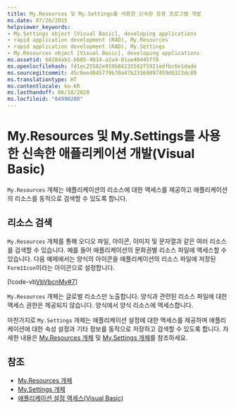 ```yaml
---
title: My.Resources 및 My.Settings를 사용한 신속한 응용 프로그램 개발
ms.date: 07/20/2015
helpviewer_keywords:
- My.Settings object [Visual Basic], developing applications
- rapid application development (RAD), My.Resources
- rapid application development (RAD), My.Settings
- My.Resources object [Visual Basic], developing applications
ms.assetid: 68284ab1-b685-4814-a2a4-01ae40445ff8
ms.openlocfilehash: fd1ec25582e919b84235502f5921edfbc6e1dade
ms.sourcegitcommit: 45c8eed045779b70a47b23169897459d0323dc89
ms.translationtype: HT
ms.contentlocale: ko-KR
ms.lasthandoff: 06/18/2020
ms.locfileid: "84990200"
---
```

# <a name="rapid-application-development-with-myresources-and-mysettings-visual-basic"></a>My.Resources 및 My.Settings를 사용한 신속한 애플리케이션 개발(Visual Basic)

`My.Resources` 개체는 애플리케이션의 리소스에 대한 액세스를 제공하고 애플리케이션의 리소스를 동적으로 검색할 수 있도록 합니다.  
  
## <a name="retrieving-resources"></a>리소스 검색  

 `My.Resources` 개체를 통해 오디오 파일, 아이콘, 이미지 및 문자열과 같은 여러 리소스를 검색할 수 있습니다. 예를 들어 애플리케이션의 문화권별 리소스 파일에 액세스할 수 있습니다. 다음 예제에서는 양식의 아이콘을 애플리케이션의 리소스 파일에 저장된 `Form1Icon`이라는 아이콘으로 설정합니다.  
  
 [!code-vb[VbVbcnMy#7](~/samples/snippets/visualbasic/VS_Snippets_VBCSharp/VbVbcnMy/VB/Class1.vb#7)]  
  
 `My.Resources` 개체는 글로벌 리소스만 노출합니다. 양식과 관련된 리소스 파일에 대한 액세스 권한은 제공되지 않습니다. 양식에서 양식 리소스에 액세스합니다.  
  
 마찬가지로 `My.Settings` 개체는 애플리케이션 설정에 대한 액세스를 제공하며 애플리케이션에 대한 속성 설정과 기타 정보를 동적으로 저장하고 검색할 수 있도록 합니다. 자세한 내용은 [My.Resources 개체](../../language-reference/objects/my-resources-object.md) 및 [My.Settings 개체](../../language-reference/objects/my-settings-object.md)를 참조하세요.  
  
## <a name="see-also"></a>참조

- [My.Resources 개체](../../language-reference/objects/my-resources-object.md)
- [My.Settings 개체](../../language-reference/objects/my-settings-object.md)
- [애플리케이션 설정 액세스(Visual Basic)](../programming/app-settings/index.md)
